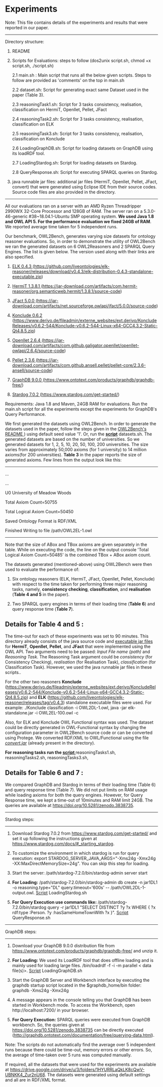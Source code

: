 # Experiments

Note: This file contains details of the experiments and results that were reported in our paper.

-------------------------------------------------------------------------------------

Directory structure:

1. README

2. Scripts for Evaluations: steps to follow (dos2unix script.sh, chmod +x script.sh, ./script.sh)

	2.1 main.sh : Main script that runs all the below given scripts. Steps to follow are provided as 'comments' on the top in main.sh

	2.2 dataset.sh: Script for generating exact same Dataset used in the paper (Table 3).

	2.3 reasoningTask1.sh: Script for 3 tasks consistency, realisation, classification on HermiT, Openllet, Pellet, JFact

	2.4 reasoningTask2.sh: Script for 3 tasks consistency, realisation, classification on ELK

	2.5 reasoningTask3.sh: Script for 3 tasks consistency, realisation, classification on Konclude

	2.6 LoadingGraphDB.sh: Script for loading datasets on GraphDB using its loadRDF tool.

	2.7 LoadingStardog.sh: Script for loading datasets on Stardog.

	2.8 QueryResponse.sh: Script for executing SPARQL queries on Stardog.

3. java runnable jar files: additional jar files (HermiT, Openllet, Pellet, JFact, convert) that were generated using Eclipse IDE from their source codes. Source code files are also provided in the directory.

-----------------------------------------------------------------------------------

All our evaluations ran on a server with an AMD Ryzen Threadripper 2990WX 32-Core Processor and 128GB of RAM. The server ran on a 5.3.0-46-generic \#38~18.04.1-Ubuntu SMP operating system. **We used Java 1.8 and OWL API 5. For the performance evaluation we fixed 24GB of RAM**. We reported average time taken for 5 independent runs. 


Our benchmark, OWL2Bench, generates varying size datasets for ontology reasoner evaluations. So, in order to demonstrate the utility of OWL2Bench we ran the generated datasets on 6 OWL2Reasoners and 2 SPARQL Query Engines. The list is given below. The version used along with their links are also specified.

1. [ ELK 0.4.3 ](https://github.com/liveontologies/elk-reasoner/releases/download/v0.4.3/elk-distribution-0.4.3-standalone-executable.zip)(https://github.com/liveontologies/elk-reasoner/releases/download/v0.4.3/elk-distribution-0.4.3-standalone-executable.zip) 

2. [ HermiT 1.3.8.1 ](https://jar-download.com/artifacts/com.hermit-reasoner/org.semanticweb.hermit/1.3.8.1/source-code)(https://jar-download.com/artifacts/com.hermit-reasoner/org.semanticweb.hermit/1.3.8.1/source-code)

3. [ JFact 5.0.0 ](https://jar-download.com/artifacts/net.sourceforge.owlapi/jfact/5.0.0/source-code)(https://jar-download.com/artifacts/net.sourceforge.owlapi/jfact/5.0.0/source-code)

4. [ Konclude 0.6.2 ](https://www.derivo.de/fileadmin/externe_websites/ext.derivo/KoncludeReleases/v0.6.2-544/Konclude-v0.6.2-544-Linux-x64-GCC4.3.2-Static-Qt4.8.5.zip)(https://www.derivo.de/fileadmin/externe_websites/ext.derivo/KoncludeReleases/v0.6.2-544/Konclude-v0.6.2-544-Linux-x64-GCC4.3.2-Static-Qt4.8.5.zip)

5. [ Openllet 2.6.4 ](https://jar-download.com/artifacts/com.github.galigator.openllet/openllet-owlapi/2.6.4/source-code)(https://jar-download.com/artifacts/com.github.galigator.openllet/openllet-owlapi/2.6.4/source-code)

6. [ Pellet 2.3.6 ](https://jar-download.com/artifacts/com.github.ansell.pellet/pellet-core/2.3.6-ansell/source-code)(https://jar-download.com/artifacts/com.github.ansell.pellet/pellet-core/2.3.6-ansell/source-code)

7. [ GraphDB 9.0.0 ](https://www.ontotext.com/products/graphdb/graphdb-free/)(https://www.ontotext.com/products/graphdb/graphdb-free/)

8. [ Stardog 7.0.2 ](https://www.stardog.com/get-started/)(https://www.stardog.com/get-started/)

Requirements: Java 1.8 and Maven, 24GB RAM for evaluations. Run the main.sh script for all the experiments except the experiments for GraphDB's Query Performance.

We first generated the datasets using OWL2Bench. In order to generate the datasets used in the paper, follow the steps given in the [ OWL2Bench's README ](https://github.com/kracr/owl2bench/blob/master/README.md#usage)) using default seed value '1'. Or, run the **[script](https://github.com/kracr/owl2bench/blob/master/Experiments)** datasets.sh. The generated datasets are based on the number of universities. So we generated datasets for 1, 2, 5, 10, 20, 50, 100, 200 universities. The size varies from approximately 50,000 axioms (for 1 university) to 14 million axioms(for 200 universities). **Table 3** in the paper reports the size of generated axioms. Few lines from the output look like this:

---------------------------------------------

...

...

U0 University of Meadow Woods

Total Axiom Count=50755

Total Logical Axiom Count=50450

Saved Ontology Format is RDF/XML

Finished Writing to file /path/OWL2EL-1.owl

---------------------------------------------

Note that the size of ABox and TBox axioms are given separately in the table. While on executing the code, the line on the output console 'Total Logical Axiom Count=50485' is the combined TBox + ABox axiom count.


The datasets generated (mentioned-above) using OWL2Bench were then used to evaluate the performance of:

1. Six ontology reasoners (ELK, HermiT, JFact, Openllet, Pellet, Konclude) with respect to the time taken for performing three major reasoning tasks, namely, **consistency checking**, **classification**, and **realisation** (**Table 4 and 5** in the paper). 

2. Two SPARQL query engines in terms of their loading time (**Table 6**) and query response time (**Table 7**).


## Details for Table 4 and 5 :

The time-out for each of these experiments was set to 90 minutes. This directory already consists of the java source code and [executable jar files](https://github.com/kracr/owl2bench/tree/master/Experiments/java%20runnable%20jar%20files)  for **HermiT**, **Openllet**, **Pellet**, and **JFact** that were implemented using the OWL API. Two arguments need to be passed: *Input File name (path)* and *Reasoning Task*. The Reasoning Task argument could be *consistency* (for Consistency Checking), *realisation* (for Realisation Task), *classification* (for Classification Task). However, we used the java runnable jar files in these scripts..

For the other two reasoners **Konclude** (https://www.derivo.de/fileadmin/externe_websites/ext.derivo/KoncludeReleases/v0.6.2-544/Konclude-v0.6.2-544-Linux-x64-GCC4.3.2-Static-Qt4.8.5.zip) and **ELK** (https://github.com/liveontologies/elk-reasoner/releases/tag/v0.4.3) standalone executable files were used. For example: ./Konclude classification -i OWL2DL-1.owl, java -jar elk-standalone.jar -i OWL2EL-100.owl -c

Also, for ELK and Konclude OWL Functional syntax was used. The dataset could be directly generated in OWL-Functional syntax by changing the configuration parameter in OWL2Bench source code or can be converted using Protege. We converted RDF/XML to OWL/Functional using the file *[convert.jar](https://github.com/kracr/owl2bench/tree/master/Experiments/java%20runnable%20jar%20files)* (already present in the directory). 

**For reasoning tasks run the [ script ](https://github.com/kracr/owl2bench/blob/master/Experiments)** reasoningTasks1.sh, reasoningTasks2.sh, reasoningTasks3.sh,

## Details for Table 6 and 7 : 

We compared GraphDB and Stardog in terms of their loading time (Table 6) and query response time (Table 7). We did not put limits on RAM usage while loading axioms for both the query engines. However, for Query Response time, we kept a time-out of 10minutes and RAM limit 24GB. The queries are available at https://doi.org/10.5281/zenodo.3838735.

----------------------------

Stardog steps:

----------------------------
1) Download Stardog 7.0.2 from https://www.stardog.com/get-started/ and set it up following the instructions given at https://www.stardog.com/docs/#_starting_stardog.

2) To customize the environment in which stardog is run for query execution: export STARDOG_SERVER_JAVA_ARGS="-Xms24g -Xmx24g -XX:MaxDirectMemorySize=24g". You can skip this step for loading.

3) Start the server: /path/stardog-7.2.0/bin/stardog-admin server start

4) **For Loading:** /path/stardog-7.2.0/bin/stardog-admin db create -n jar1DL1 -o reasoning.type="DL" query.timeout='600s' -- /path/OWL2DL-1-output.owl. [Script](https://github.com/kracr/owl2bench/blob/master/Experiments) LoadingStardog.sh

5) **For Query Execution use commands like:** /path/stardog-7.2.0/bin/stardog query -r jar1DL1 "SELECT DISTINCT ?y ?x WHERE { ?x rdf:type :Person. ?y :hasSameHomeTownWith ?x }". [Script](https://github.com/kracr/owl2bench/blob/master/Experiments) QueryResponse.sh
 
----------------------------

GraphDB steps:

----------------------------
1) Download your GraphDB 9.0.0 distribution file from https://www.ontotext.com/products/graphdb/graphdb-free/ and unzip it.

2) **For Loading:** We used its LoadRDF tool that does offline loading and is mainly used for loading large files. <graphdb-dist>/bin/loadrdf -f -i <repo-name> -m parallel < data file(s)>. [Script](https://github.com/kracr/owl2bench/blob/master/Experiments) LoadingGraphDB.sh

3) Start the GraphDB Server and Workbench interface by executing the graphdb startup script located in the $graphdb_home/bin folder: graphdb -Xms24g -Xmx24g

4) A message appears in the console telling you that GraphDB has been started in Workbench mode. To access the Workbench, open http://localhost:7200/ in your browser.

5) **For Query Execution:** SPARQL queries were executed from GraphDB workbench. So, the queries given at https://doi.org/10.5281/zenodo.3838735 can be directly executed (http://graphdb.ontotext.com/documentation/free/querying-data.html).


Note: The scripts do not automatically find the average over 5 independent runs because there could be time-out, memory errors or other errors. So, the average of time-taken over 5 runs was computed manually. 

If required, all the datasets that were used for the experiments are available at https://drive.google.com/drive/u/3/folders/1HYURRLaQkLK8cQwV-UBNKK4_Zur2nU68. The datasets were generated using default settings and all are in RDF/XML format. 



           
